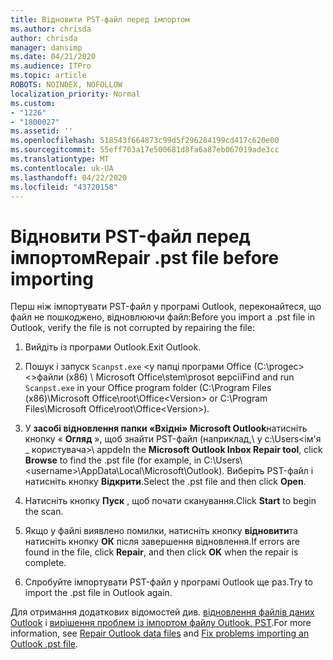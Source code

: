 ```yaml
---
title: Відновити PST-файл перед імпортом
ms.author: chrisda
author: chrisda
manager: dansimp
ms.date: 04/21/2020
ms.audience: ITPro
ms.topic: article
ROBOTS: NOINDEX, NOFOLLOW
localization_priority: Normal
ms.custom:
- "1226"
- "1800027"
ms.assetid: ''
ms.openlocfilehash: 518543f664873c99d5f296284199cd417c620e00
ms.sourcegitcommit: 55eff703a17e500681d8fa6a87eb067019ade3cc
ms.translationtype: MT
ms.contentlocale: uk-UA
ms.lasthandoff: 04/22/2020
ms.locfileid: "43720158"
---
```

# <a name="repair-pst-file-before-importing"></a><span data-ttu-id="22920-102">Відновити PST-файл перед імпортом</span><span class="sxs-lookup"><span data-stu-id="22920-102">Repair .pst file before importing</span></span>

<span data-ttu-id="22920-103">Перш ніж імпортувати PST-файл у програмі Outlook, переконайтеся, що файл не пошкоджено, відновлюючи файл:</span><span class="sxs-lookup"><span data-stu-id="22920-103">Before you import a .pst file in Outlook, verify the file is not corrupted by repairing the file:</span></span>

1. <span data-ttu-id="22920-104">Вийдіть із програми Outlook.</span><span class="sxs-lookup"><span data-stu-id="22920-104">Exit Outlook.</span></span>

2. <span data-ttu-id="22920-105">Пошук і запуск `Scanpst.exe` \<у папці програми Office (C:\progec\> \<\>файли (x86) \ Microsoft Office\stem\prosot версії</span><span class="sxs-lookup"><span data-stu-id="22920-105">Find and run `Scanpst.exe` in your Office program folder (C:\Program Files (x86)\Microsoft Office\root\Office\<Version\> or C:\Program Files\Microsoft Office\root\Office\<Version\>).</span></span>

3. <span data-ttu-id="22920-106">У **засобі відновлення папки «Вхідні» Microsoft Outlook**натисніть кнопку « **Огляд** », щоб знайти PST-файл (наприклад,\\ у c:\Users<ім'я _ користувача\>\ appde</span><span class="sxs-lookup"><span data-stu-id="22920-106">In the **Microsoft Outlook Inbox Repair tool**, click **Browse** to find the .pst file (for example, in C:\Users\\<username\>\AppData\Local\Microsoft\Outlook).</span></span> <span data-ttu-id="22920-107">Виберіть PST-файл і натисніть кнопку **Відкрити**.</span><span class="sxs-lookup"><span data-stu-id="22920-107">Select the .pst file and then click **Open**.</span></span>

4. <span data-ttu-id="22920-108">Натисніть кнопку **Пуск** , щоб почати сканування.</span><span class="sxs-lookup"><span data-stu-id="22920-108">Click **Start** to begin the scan.</span></span>

5. <span data-ttu-id="22920-109">Якщо у файлі виявлено помилки, натисніть кнопку **відновити**та натисніть кнопку **ОК** після завершення відновлення.</span><span class="sxs-lookup"><span data-stu-id="22920-109">If errors are found in the file, click **Repair**, and then click **OK** when the repair is complete.</span></span>

6. <span data-ttu-id="22920-110">Спробуйте імпортувати PST-файл у програмі Outlook ще раз.</span><span class="sxs-lookup"><span data-stu-id="22920-110">Try to import the .pst file in Outlook again.</span></span>

<span data-ttu-id="22920-111">Для отримання додаткових відомостей див. [відновлення файлів даних Outlook](https://support.office.com/article/25663bc3-11ec-4412-86c4-60458afc5253) і [вирішення проблем із імпортом файлу Outlook. PST](https://support.office.com/article/2d2e50dc-5c36-4ab2-ab50-f1be733b3d6e).</span><span class="sxs-lookup"><span data-stu-id="22920-111">For more information, see [Repair Outlook data files](https://support.office.com/article/25663bc3-11ec-4412-86c4-60458afc5253) and [Fix problems importing an Outlook .pst file](https://support.office.com/article/2d2e50dc-5c36-4ab2-ab50-f1be733b3d6e).</span></span>
